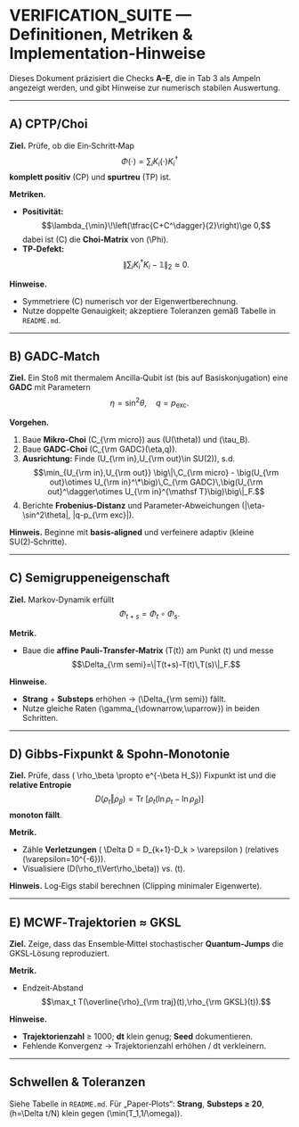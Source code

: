 
<!-- Math uses $$ ... $$ delimiters throughout -->

# VERIFICATION_SUITE — Definitionen, Metriken & Implementation‑Hinweise

Dieses Dokument präzisiert die Checks **A–E**, die in Tab 3 als Ampeln angezeigt werden, und gibt Hinweise zur numerisch stabilen Auswertung.

---

## A) CPTP/Choi

**Ziel.** Prüfe, ob die Ein‑Schritt‑Map $$\Phi(\cdot)=\sum_i K_i(\cdot)K_i^\dagger$$ **komplett positiv** (CP) und **spurtreu** (TP) ist.

**Metriken.**
- **Positivität:** $$\lambda_{\min}\!\left(\tfrac{C+C^\dagger}{2}\right)\ge 0,$$ dabei ist \(C\) die **Choi‑Matrix** von \(\Phi\).  
- **TP‑Defekt:** $$\big\|\sum_i K_i^\dagger K_i-\mathbb 1\big\|_2 \approx 0.$$

**Hinweise.**
- Symmetriere \(C\) numerisch vor der Eigenwertberechnung.  
- Nutze doppelte Genauigkeit; akzeptiere Toleranzen gemäß Tabelle in `README.md`.

---

## B) GADC‑Match

**Ziel.** Ein Stoß mit thermalem Ancilla‑Qubit ist (bis auf Basiskonjugation) eine **GADC** mit Parametern $$\eta=\sin^2\theta,\quad q=p_{\mathrm{exc}}.$$

**Vorgehen.**
1. Baue **Mikro‑Choi** \(C_{\rm micro}\) aus \(U(\theta)\) und \(\tau_B\).  
2. Baue **GADC‑Choi** \(C_{\rm GADC}(\eta,q)\).  
3. **Ausrichtung:** Finde \(U_{\rm in},U_{\rm out}\in SU(2)\), s.d.  
   $$\min_{U_{\rm in},U_{\rm out}} \big\|\,C_{\rm micro} - \big(U_{\rm out}\otimes U_{\rm in}^\*\big)\,C_{\rm GADC}\,\big(U_{\rm out}^\dagger\otimes U_{\rm in}^{\mathsf T}\big)\big\|_F.$$
4. Berichte **Frobenius‑Distanz** und Parameter‑Abweichungen \(|\eta-\sin^2\theta|, |q-p_{\rm exc}|\).

**Hinweis.** Beginne mit **basis‑aligned** und verfeinere adaptiv (kleine SU(2)‑Schritte).

---

## C) Semigruppeneigenschaft

**Ziel.** Markov‑Dynamik erfüllt $$\Phi_{t+s}=\Phi_t\circ\Phi_s.$$

**Metrik.**
- Baue die **affine Pauli‑Transfer‑Matrix** \(T(t)\) am Punkt \(t\) und messe  
  $$\Delta_{\rm semi}=\|T(t+s)-T(t)\,T(s)\|_F.$$

**Hinweise.**
- **Strang** + **Substeps** erhöhen → \(\Delta_{\rm semi}\) fällt.  
- Nutze gleiche Raten \(\gamma_{\downarrow,\uparrow}\) in beiden Schritten.

---

## D) Gibbs‑Fixpunkt & Spohn‑Monotonie

**Ziel.** Prüfe, dass \( \rho_\beta \propto e^{-\beta H_S}\) Fixpunkt ist und die **relative Entropie** $$D(\rho_t\Vert\rho_\beta)=\operatorname{Tr}\!\left[\rho_t(\ln\rho_t-\ln\rho_\beta)\right]$$ **monoton fällt**.

**Metrik.**
- Zähle **Verletzungen** \( \Delta D = D_{k+1}-D_k > \varepsilon \) (relatives \(\varepsilon=10^{-6}\)).  
- Visualisiere \(D(\rho_t\Vert\rho_\beta)\) vs. \(t\).

**Hinweis.** Log‑Eigs stabil berechnen (Clipping minimaler Eigenwerte).

---

## E) MCWF‑Trajektorien ≈ GKSL

**Ziel.** Zeige, dass das Ensemble‑Mittel stochastischer **Quantum‑Jumps** die GKSL‑Lösung reproduziert.

**Metrik.**
- Endzeit‑Abstand $$\max_t T(\overline{\rho}_{\rm traj}(t),\rho_{\rm GKSL}(t)).$$

**Hinweise.**
- **Trajektorienzahl** ≥ 1000; **dt** klein genug; **Seed** dokumentieren.  
- Fehlende Konvergenz → Trajektorienzahl erhöhen / dt verkleinern.

---

## Schwellen & Toleranzen

Siehe Tabelle in `README.md`. Für „Paper‑Plots“: **Strang**, **Substeps ≥ 20**, \(h=\Delta t/N\) klein gegen \(\min(T_1,1/\omega)\).
